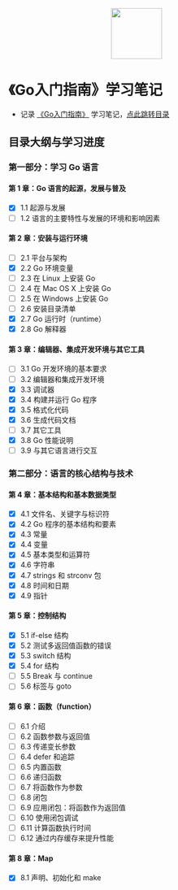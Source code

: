 <p align="center"><img width="100px" src="https://blog.golang.org/lib/godoc/images/footer-gopher.jpg"></p>

# 《Go入门指南》学习笔记

- 记录 [《Go入门指南》](https://github.com/unknwon/the-way-to-go_ZH_CN) 学习笔记，[点此跳转目录](https://github.com/unknwon/the-way-to-go_ZH_CN/blob/master/eBook/directory.md)

## 目录大纲与学习进度

### 第一部分：学习 Go 语言

#### 第 1 章：Go 语言的起源，发展与普及

- [x] 1.1 起源与发展
- [ ] 1.2 语言的主要特性与发展的环境和影响因素

#### 第 2 章：安装与运行环境

- [ ] 2.1 平台与架构 
- [x] 2.2 Go 环境变量
- [ ] 2.3 在 Linux 上安装 Go
- [ ] 2.4 在 Mac OS X 上安装 Go
- [ ] 2.5 在 Windows 上安装 Go
- [ ] 2.6 安装目录清单
- [x] 2.7 Go 运行时（runtime）
- [x] 2.8 Go 解释器

#### 第 3 章：编辑器、集成开发环境与其它工具

- [ ] 3.1 Go 开发环境的基本要求
- [ ] 3.2 编辑器和集成开发环境
- [x] 3.3 调试器
- [x] 3.4 构建并运行 Go 程序
- [x] 3.5 格式化代码
- [x] 3.6 生成代码文档
- [ ] 3.7 其它工具
- [x] 3.8 Go 性能说明
- [ ] 3.9 与其它语言进行交互

### 第二部分：语言的核心结构与技术

#### 第 4 章：基本结构和基本数据类型

- [x] 4.1 文件名、关键字与标识符
- [x] 4.2 Go 程序的基本结构和要素
- [x] 4.3 常量
- [x] 4.4 变量
- [x] 4.5 基本类型和运算符
- [x] 4.6 字符串
- [x] 4.7 strings 和 strconv 包
- [x] 4.8 时间和日期
- [x] 4.9 指针

#### 第 5 章：控制结构

- [x] 5.1 if-else 结构
- [x] 5.2 测试多返回值函数的错误
- [x] 5.3 switch 结构
- [x] 5.4 for 结构
- [ ] 5.5 Break 与 continue
- [ ] 5.6 标签与 goto

#### 第 6 章：函数（function）

- [ ] 6.1 介绍
- [ ] 6.2 函数参数与返回值
- [ ] 6.3 传递变长参数
- [ ] 6.4 defer 和追踪
- [ ] 6.5 内置函数
- [ ] 6.6 递归函数
- [ ] 6.7 将函数作为参数
- [ ] 6.8 闭包
- [ ] 6.9 应用闭包：将函数作为返回值
- [ ] 6.10 使用闭包调试
- [ ] 6.11 计算函数执行时间
- [ ] 6.12 通过内存缓存来提升性能

#### 第 8 章：Map

- [x] 8.1 声明、初始化和 make